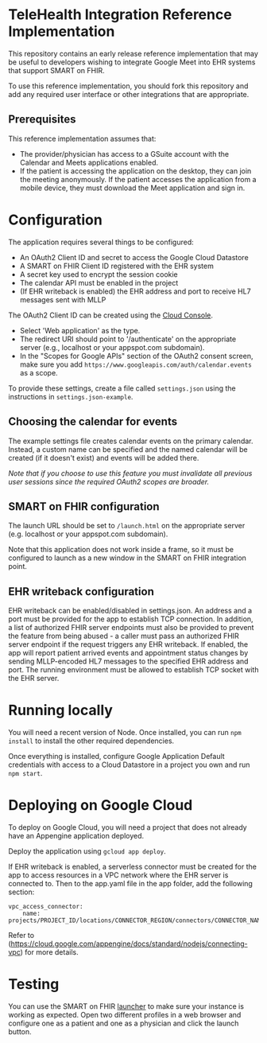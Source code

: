 # TeleHealth Integration Reference Implementation

This repository contains an early release reference implementation that may be
useful to developers wishing to integrate Google Meet into EHR systems that
support SMART on FHIR.

To use this reference implementation, you should fork this repository and add
any required user interface or other integrations that are appropriate.

## Prerequisites

This reference implementation assumes that:

  * The provider/physician has access to a GSuite account with the Calendar and
    Meets applications enabled.
  * If the patient is accessing the application on the desktop, they can join
    the meeting anonymously.  If the patient accesses the application from
    a mobile device, they must download the Meet application and sign in.

# Configuration

The application requires several things to be configured:

  * An OAuth2 Client ID and secret to access the Google Cloud Datastore
  * A SMART on FHIR Client ID registered with the EHR system
  * A secret key used to encrypt the session cookie
  * The calendar API must be enabled in the project
  * (If EHR writeback is enabled) the EHR address and port to receive HL7 messages sent with MLLP

The OAuth2 Client ID can be created using the [Cloud
Console](https://console.cloud.google.com/apis/credentials/consent).
  * Select 'Web application' as the type. 
  * The redirect URI should point to '/authenticate' on the appropriate
    server (e.g., localhost or your appspot.com subdomain).
  * In the "Scopes for Google APIs" section of the OAuth2 consent screen, make
    sure you add `https://www.googleapis.com/auth/calendar.events` as a scope.

To provide these settings, create a file called `settings.json` using the
instructions in `settings.json-example`.

## Choosing the calendar for events

The example settings file creates calendar events on the primary calendar.
Instead, a custom name can be specified and the named calendar will be created
(if it doesn't exist) and events will be added there.

*Note that if you choose to use this feature you must invalidate all previous
user sessions since the required OAuth2 scopes are broader.*

## SMART on FHIR configuration

The launch URL should be set to `/launch.html` on the appropriate server (e.g.
localhost or your appspot.com subdomain).

Note that this application does not work inside a frame, so it must be
configured to launch as a new window in the SMART on FHIR integration point.

## EHR writeback configuration

EHR writeback can be enabled/disabled in settings.json. An address and a port must be
provided for the app to establish TCP connection. In addition, a list of authorized FHIR
server endpoints must also be provided to prevent the feature from being abused - a caller
must pass an authorized FHIR server endpoint if the request triggers any EHR writeback.
If enabled, the app will report patient arrived events and appointment status changes
by sending MLLP-encoded HL7 messages to the specified EHR address and port.
The running environment must be allowed to establish TCP socket with the EHR server.

# Running locally

You will need a recent version of Node.  Once installed, you can run `npm
install` to install the other required dependencies.

Once everything is installed, configure Google Application Default credentials
with access to a Cloud Datastore in a project you own and run `npm start`.

# Deploying on Google Cloud

To deploy on Google Cloud, you will need a project that does not already have
an Appengine application deployed.

Deploy the application using `gcloud app deploy`.

If EHR writeback is enabled, a serverless connector must be created for the app
to access resources in a VPC network where the EHR server is connected to. Then
to the app.yaml file in the app folder, add the following section:
```
vpc_access_connector:
    name: projects/PROJECT_ID/locations/CONNECTOR_REGION/connectors/CONNECTOR_NAME
```
Refer to (https://cloud.google.com/appengine/docs/standard/nodejs/connecting-vpc) for
more details.

# Testing

You can use the SMART on FHIR [launcher](https://launch.smarthealthit.org/) to
make sure your instance is working as expected.  Open two different profiles in
a web browser and configure one as a patient and one as a physician and click
the launch button.
